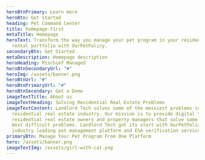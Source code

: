 ```yaml
---
heroBtnPrimary: Learn more
heroBtn: Get started
heading: Pet Command Center
title: homepage-first
metaTitle: Homepage
heroText: Transform the way you manage your pet program in your residential
  rental portfolio with OurPetPolicy.
secondaryBtn: Get Started
metaDescription: Homepage description
heroHeading: Mischief Managed
heroBtnSecondaryUrl: "#"
heroImg: /assets/banner.png
heroBtnUrl: "#"
heroBtnPrimaryUrl: "#"
heroBtnSecondary: Get a Demo
imageTextTitle: About us
imageTextHeading: Solving Residential Real Estate Problems
imageTextContent: Landlord Tech solves some of the messiest problems in the
  residential real estate industry. Our mission is to provide digital tools to
  residential real estate owners and property managers that solve some of their
  most difficult problems. Landlord Tech got its start with OurPetPolicy, an
  industry leading pet management platform and ESA verification service.
primaryBtn: Manage Your Pet Program From One Platform
hero: /assets/banner.png
imageTextImg: /assets/girl-with-cat.png
---
```

